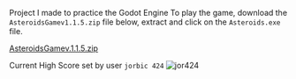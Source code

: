 Project I made to practice the Godot Engine
To play the game, download the `AsteroidsGamev1.1.5.zip` file below, extract and click on the `Asteroids.exe` file.

[AsteroidsGamev.1.1.5.zip](https://github.com/Soulskiez/AsteroidsGodotGame/files/10430944/AsteroidsGamev.1.1.5.zip)


Current High Score set by user `jorbic 424`
![jor424](https://user-images.githubusercontent.com/6890064/212804248-094b1ec2-deb3-43f6-aefe-5fe57a634be0.PNG)
